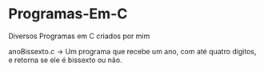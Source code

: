 # Programas-Em-C
Diversos Programas em C criados por mim

anoBissexto.c -> Um programa que recebe um ano, com até quatro dígitos, e retorna se ele é bissexto ou não.
